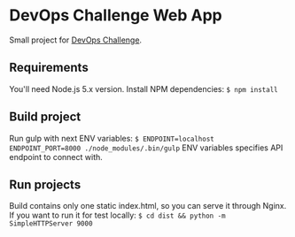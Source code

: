 # DevOps Challenge Web App

Small project for [DevOps Challenge](https://gist.github.com/creativ/f4cbe48beee81e84e28604c8446a5cf4).

## Requirements

You'll need Node.js 5.x version.
Install NPM dependencies: `$ npm install`

## Build project

Run gulp with next ENV variables: `$ ENDPOINT=localhost ENDPOINT_PORT=8000 ./node_modules/.bin/gulp`
ENV variables specifies API endpoint to connect with.

## Run projects

Build contains only one static index.html, so you can serve it through Nginx.
If you want to run it for test locally: `$ cd dist && python -m SimpleHTTPServer 9000`
